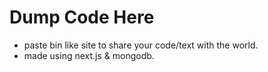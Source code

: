 # Dump Code Here
- paste bin like site to share your code/text with the world.
- made using next.js & mongodb.
